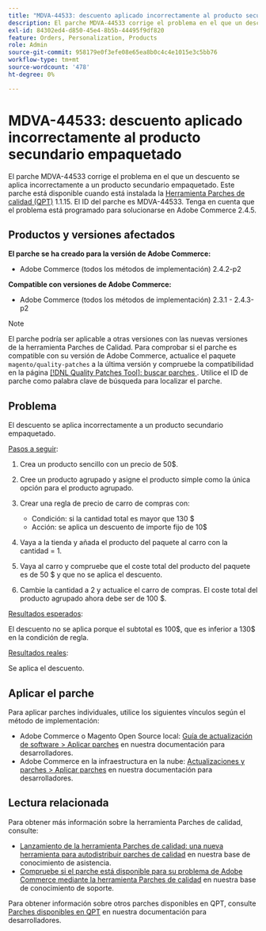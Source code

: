 ```yaml
---
title: "MDVA-44533: descuento aplicado incorrectamente al producto secundario empaquetado"
description: El parche MDVA-44533 corrige el problema en el que un descuento se aplica incorrectamente a un producto secundario empaquetado. Este parche está disponible cuando está instalada la [Quality Patches Tool (QPT)](/help/announcements/adobe-commerce-announcements/magento-quality-patches-released-new-tool-to-self-serve-quality-patches.md) 1.1.15. El ID del parche es MDVA-44533. Tenga en cuenta que el problema está programado para solucionarse en Adobe Commerce 2.4.5.
exl-id: 84302ed4-d850-45e4-8b5b-44495f9df820
feature: Orders, Personalization, Products
role: Admin
source-git-commit: 958179e0f3efe08e65ea8b0c4c4e1015e3c5bb76
workflow-type: tm+mt
source-wordcount: '478'
ht-degree: 0%

---
```


# MDVA-44533: descuento aplicado incorrectamente al producto secundario empaquetado

El parche MDVA-44533 corrige el problema en el que un descuento se aplica incorrectamente a un producto secundario empaquetado. Este parche está disponible cuando está instalada la [Herramienta Parches de calidad (QPT)](/help/announcements/adobe-commerce-announcements/magento-quality-patches-released-new-tool-to-self-serve-quality-patches.md) 1.1.15. El ID del parche es MDVA-44533. Tenga en cuenta que el problema está programado para solucionarse en Adobe Commerce 2.4.5.

## Productos y versiones afectados

**El parche se ha creado para la versión de Adobe Commerce:**

* Adobe Commerce (todos los métodos de implementación) 2.4.2-p2

**Compatible con versiones de Adobe Commerce:**

* Adobe Commerce (todos los métodos de implementación) 2.3.1 - 2.4.3-p2

>[!NOTE]
>
>El parche podría ser aplicable a otras versiones con las nuevas versiones de la herramienta Parches de Calidad. Para comprobar si el parche es compatible con su versión de Adobe Commerce, actualice el paquete `magento/quality-patches` a la última versión y compruebe la compatibilidad en la página [[!DNL Quality Patches Tool]: buscar parches ](https://devdocs.magento.com/quality-patches/tool.html#patch-grid). Utilice el ID de parche como palabra clave de búsqueda para localizar el parche.

## Problema

El descuento se aplica incorrectamente a un producto secundario empaquetado.

<u>Pasos a seguir</u>:

1. Crea un producto sencillo con un precio de 50$.
1. Cree un producto agrupado y asigne el producto simple como la única opción para el producto agrupado.
1. Crear una regla de precio de carro de compras con:

   * Condición: si la cantidad total es mayor que 130 $
   * Acción: se aplica un descuento de importe fijo de 10$

1. Vaya a la tienda y añada el producto del paquete al carro con la cantidad = 1.
1. Vaya al carro y compruebe que el coste total del producto del paquete es de 50 $ y que no se aplica el descuento.
1. Cambie la cantidad a 2 y actualice el carro de compras. El coste total del producto agrupado ahora debe ser de 100 $.

<u>Resultados esperados</u>:

El descuento no se aplica porque el subtotal es 100\$, que es inferior a 130\$ en la condición de regla.

<u>Resultados reales</u>:

Se aplica el descuento.

## Aplicar el parche

Para aplicar parches individuales, utilice los siguientes vínculos según el método de implementación:

* Adobe Commerce o Magento Open Source local: [Guía de actualización de software > Aplicar parches](https://devdocs.magento.com/guides/v2.4/comp-mgr/patching/mqp.html) en nuestra documentación para desarrolladores.
* Adobe Commerce en la infraestructura en la nube: [Actualizaciones y parches > Aplicar parches](https://devdocs.magento.com/cloud/project/project-patch.html) en nuestra documentación para desarrolladores.

## Lectura relacionada

Para obtener más información sobre la herramienta Parches de calidad, consulte:

* [Lanzamiento de la herramienta Parches de calidad: una nueva herramienta para autodistribuir parches de calidad](/help/announcements/adobe-commerce-announcements/magento-quality-patches-released-new-tool-to-self-serve-quality-patches.md) en nuestra base de conocimiento de asistencia.
* [Compruebe si el parche está disponible para su problema de Adobe Commerce mediante la herramienta Parches de calidad](/help/support-tools/patches-available-in-qpt-tool/check-patch-for-magento-issue-with-magento-quality-patches.md) en nuestra base de conocimiento de soporte.

Para obtener información sobre otros parches disponibles en QPT, consulte [Parches disponibles en QPT](https://devdocs.magento.com/quality-patches/tool.html#patch-grid) en nuestra documentación para desarrolladores.
